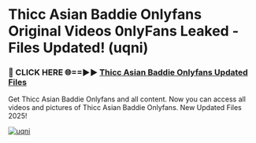 # Thicc Asian Baddie Onlyfans Original Videos 0nlyFans Leaked - Files Updated! (uqni)

<h3>🔴 CLICK HERE 🌐==►► <a href="https://tinyurl.com/4seja8ks" rel="nofollow">Thicc Asian Baddie Onlyfans Updated Files</a></h3>

Get Thicc Asian Baddie Onlyfans and all content. Now you can access all videos and pictures of Thicc Asian Baddie Onlyfans. New Updated Files 2025!

[![uqni](https://i.imgur.com/EWjZXRe.gif)](https://tinyurl.com/4seja8ks)
